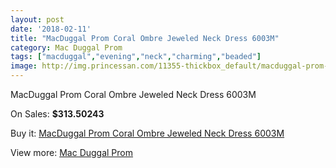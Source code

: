 ```yaml
---
layout: post
date: '2018-02-11'
title: "MacDuggal Prom Coral Ombre Jeweled Neck Dress 6003M"
category: Mac Duggal Prom
tags: ["macduggal","evening","neck","charming","beaded"]
image: http://img.princessan.com/11355-thickbox_default/macduggal-prom-coral-ombre-jeweled-neck-dress-6003m.jpg
---
```

MacDuggal Prom Coral Ombre Jeweled Neck Dress 6003M

On Sales: **$313.50243**
<a href="https://www.princessan.com/en/mac-duggal-prom/5265-macduggal-prom-coral-ombre-jeweled-neck-dress-6003m.html"><amp-img layout="responsive" width="600" height="600" src="//img.princessan.com/11355-thickbox_default/macduggal-prom-coral-ombre-jeweled-neck-dress-6003m.jpg" alt="MacDuggal Prom Coral Ombre Jeweled Neck Dress 6003M 0" /></a>

Buy it: [MacDuggal Prom Coral Ombre Jeweled Neck Dress 6003M](https://www.princessan.com/en/mac-duggal-prom/5265-macduggal-prom-coral-ombre-jeweled-neck-dress-6003m.html "MacDuggal Prom Coral Ombre Jeweled Neck Dress 6003M")

View more: [Mac Duggal Prom](https://www.princessan.com/en/42-mac-duggal-prom "Mac Duggal Prom")